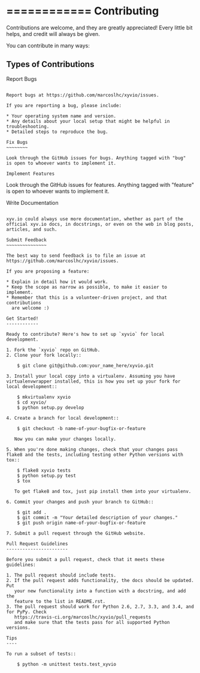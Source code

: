 ============
Contributing
============

Contributions are welcome, and they are greatly appreciated! Every
little bit helps, and credit will always be given.

You can contribute in many ways:

Types of Contributions
----------------------

Report Bugs
~~~~~~~~~~~

Report bugs at https://github.com/marcoslhc/xyvio/issues.

If you are reporting a bug, please include:

* Your operating system name and version.
* Any details about your local setup that might be helpful in troubleshooting.
* Detailed steps to reproduce the bug.

Fix Bugs
~~~~~~~~

Look through the GitHub issues for bugs. Anything tagged with "bug"
is open to whoever wants to implement it.

Implement Features
~~~~~~~~~~~~~~~~~~

Look through the GitHub issues for features. Anything tagged with "feature"
is open to whoever wants to implement it.

Write Documentation
~~~~~~~~~~~~~~~~~~~

xyv.io could always use more documentation, whether as part of the
official xyv.io docs, in docstrings, or even on the web in blog posts,
articles, and such.

Submit Feedback
~~~~~~~~~~~~~~~

The best way to send feedback is to file an issue at https://github.com/marcoslhc/xyvio/issues.

If you are proposing a feature:

* Explain in detail how it would work.
* Keep the scope as narrow as possible, to make it easier to implement.
* Remember that this is a volunteer-driven project, and that contributions
  are welcome :)

Get Started!
------------

Ready to contribute? Here's how to set up `xyvio` for local development.

1. Fork the `xyvio` repo on GitHub.
2. Clone your fork locally::

    $ git clone git@github.com:your_name_here/xyvio.git

3. Install your local copy into a virtualenv. Assuming you have virtualenvwrapper installed, this is how you set up your fork for local development::

    $ mkvirtualenv xyvio
    $ cd xyvio/
    $ python setup.py develop

4. Create a branch for local development::

    $ git checkout -b name-of-your-bugfix-or-feature

   Now you can make your changes locally.

5. When you're done making changes, check that your changes pass flake8 and the tests, including testing other Python versions with tox::

    $ flake8 xyvio tests
    $ python setup.py test
    $ tox

   To get flake8 and tox, just pip install them into your virtualenv.

6. Commit your changes and push your branch to GitHub::

    $ git add .
    $ git commit -m "Your detailed description of your changes."
    $ git push origin name-of-your-bugfix-or-feature

7. Submit a pull request through the GitHub website.

Pull Request Guidelines
-----------------------

Before you submit a pull request, check that it meets these guidelines:

1. The pull request should include tests.
2. If the pull request adds functionality, the docs should be updated. Put
   your new functionality into a function with a docstring, and add the
   feature to the list in README.rst.
3. The pull request should work for Python 2.6, 2.7, 3.3, and 3.4, and for PyPy. Check
   https://travis-ci.org/marcoslhc/xyvio/pull_requests
   and make sure that the tests pass for all supported Python versions.

Tips
----

To run a subset of tests::

    $ python -m unittest tests.test_xyvio

